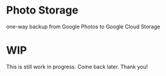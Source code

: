 # Photo Storage

one-way backup from Google Photos to Google Cloud Storage

# WIP

This is still work in progress. Come back later. Thank you!
